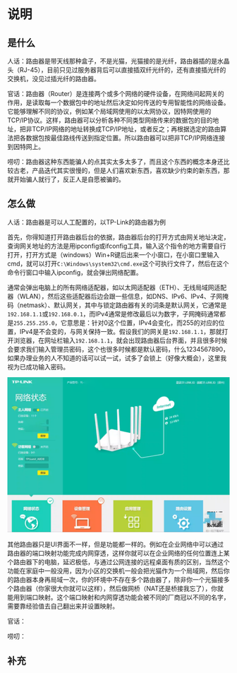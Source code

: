 # 说明

## 是什么

人话：路由器是带天线那种盒子，不是光猫，光猫接的是光纤，路由器插的是水晶头（RJ-45），目前只见过服务器背后可以直接插双纤光纤的，还有直接插光纤的交换机，没见过插光纤的路由器。

官话：路由器（Router）是连接两个或多个网络的硬件设备，在网络间起网关的作用，是读取每一个数据包中的地址然后决定如何传送的专用智能性的网络设备。它能够理解不同的协议，例如某个局域网使用的以太网协议，因特网使用的TCP/IP协议。这样，路由器可以分析各种不同类型网络传来的数据包的目的地址，把非TCP/IP网络的地址转换成TCP/IP地址，或者反之；再根据选定的路由算法把各数据包按最佳路线传送到指定位置。所以路由器可以把非TCP/IP网络连接到因特网上。

唠叨：路由器这种东西能骗人的点其实太多太多了，而且这个东西的概念本身还比较古老，产品迭代其实很慢的，但是人们喜欢新东西，喜欢缺少约束的新东西，那就开始骗人就行了，反正人是自愿被骗的。

## 怎么做

人话：路由器是可以人工配置的，以TP-Link的路由器为例

首先，你得知道打开路由器后台的依据，路由器后台的打开方式由网关地址决定，查询网关地址的方法是用ipconfig或ifconfig工具，输入这个指令的地方需要自行打开，打开方式是（windows）Win+R键后出来一个小窗口，在小窗口里输入cmd，就可以打开``C:\Windows\system32\cmd.exe``这个可执行文件了，然后在这个命令行窗口中输入ipconfig，就会弹出网络配置。

通常会弹出电脑上的所有网络适配器，如以太网适配器（ETH）、无线局域网适配器（WLAN），然后这些适配器后边会跟一些信息，如DNS、IPv6、IPv4、子网掩码（netmask）、默认网关，其中与锁定路由器有关的词条是默认网关，它通常是``192.168.1.1``或``192.168.0.1``，而IPv4通常是修改最后以为数字，子网掩码通常都是``255.255.255.0``，它意思是：针对0这个位置，IPv4会变化，而255的对应的位置，IPv4是不会变的，与网关保持一致。假设我们的网关是``192.168.1.1``，那就打开浏览器，在网址栏输入``192.168.1.1``，就会出现路由器后台界面，并且很多时候会要求我们输入管理员密码，这个也很多时候都是默认密码，什么1234567890，如果办理业务的人不知道的话可以试一试，试多了会锁上（好像大概会），这里我视为已成功输入密码。

![](./image/路由器后台首页.png)

其他路由器只是UI界面不一样，但是功能都一样的。例如在企业网络中可以通过路由器的端口映射功能完成内网穿透，这样你就可以在企业网络的任何位置连上某个路由器下的电脑，延迟极低，与通过公网连接的远程桌面有质的区别，当然这个功能在家庭中一般没用，因为小区的交换机一般会把光猫作为一个局域网，然后你的路由器本身再局域一次，你的环境中不存在多个路由器了，除非你一个光猫接多个路由器（你家很大你就可以这样），然后做网桥（NAT还是桥接我忘了），你就能用到端口映射。这个端口映射和内网穿透功能会被不同的厂商冠以不同的名字，需要靠经验值去自己翻出来并设置映射。

官话：

唠叨：

## 补充

